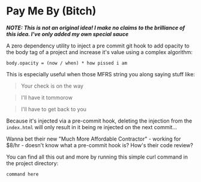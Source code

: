 # Pay Me By (Bitch)

***NOTE: This is not an original idea! I make no claims to the brilliance of this idea. I've only added my own special sauce***

A zero dependency utility to inject a pre commit git hook to add opacity to the body tag of a project and increase it's value using a complex algorithm:

`body.opacity = (now / when) * how pissed i am`

This is especially useful when those MFRS string you along saying stuff like:
  > Your check is on the way

  > I'll have it tommorow

  > I'll have to get back to you

Because it's injected via a pre-commit hook, deleting the injection from the `index.html` will only result in it being re injected on the next commit...

Wanna bet their new "Much More Affordable Contractor" - working for $8/hr - doesn't know what a pre-commit hook is? How's their code review?

You can find all this out and more by running this simple curl command in the project directory:

`command here`
